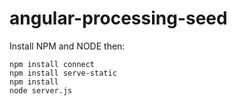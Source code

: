angular-processing-seed
=======================

Install NPM and NODE then:

`npm install connect` <br/>
`npm install serve-static` <br/>
`npm install` <br/>
`node server.js`

